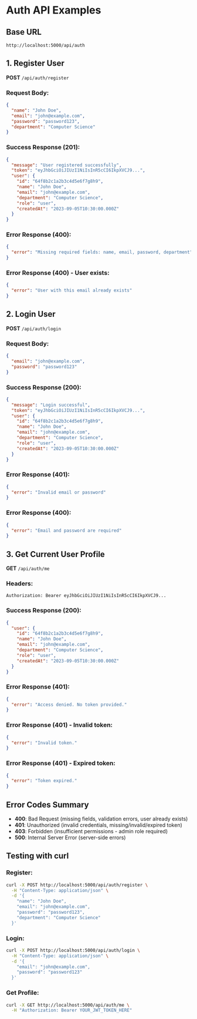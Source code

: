 # Auth API Examples

## Base URL
```
http://localhost:5000/api/auth
```

## 1. Register User
**POST** `/api/auth/register`

### Request Body:
```json
{
  "name": "John Doe",
  "email": "john@example.com",
  "password": "password123",
  "department": "Computer Science"
}
```

### Success Response (201):
```json
{
  "message": "User registered successfully",
  "token": "eyJhbGciOiJIUzI1NiIsInR5cCI6IkpXVCJ9...",
  "user": {
    "id": "64f8b2c1a2b3c4d5e6f7g8h9",
    "name": "John Doe",
    "email": "john@example.com",
    "department": "Computer Science",
    "role": "user",
    "createdAt": "2023-09-05T10:30:00.000Z"
  }
}
```

### Error Response (400):
```json
{
  "error": "Missing required fields: name, email, password, department"
}
```

### Error Response (400) - User exists:
```json
{
  "error": "User with this email already exists"
}
```

## 2. Login User
**POST** `/api/auth/login`

### Request Body:
```json
{
  "email": "john@example.com",
  "password": "password123"
}
```

### Success Response (200):
```json
{
  "message": "Login successful",
  "token": "eyJhbGciOiJIUzI1NiIsInR5cCI6IkpXVCJ9...",
  "user": {
    "id": "64f8b2c1a2b3c4d5e6f7g8h9",
    "name": "John Doe",
    "email": "john@example.com",
    "department": "Computer Science",
    "role": "user",
    "createdAt": "2023-09-05T10:30:00.000Z"
  }
}
```

### Error Response (401):
```json
{
  "error": "Invalid email or password"
}
```

### Error Response (400):
```json
{
  "error": "Email and password are required"
}
```

## 3. Get Current User Profile
**GET** `/api/auth/me`

### Headers:
```
Authorization: Bearer eyJhbGciOiJIUzI1NiIsInR5cCI6IkpXVCJ9...
```

### Success Response (200):
```json
{
  "user": {
    "id": "64f8b2c1a2b3c4d5e6f7g8h9",
    "name": "John Doe",
    "email": "john@example.com",
    "department": "Computer Science",
    "role": "user",
    "createdAt": "2023-09-05T10:30:00.000Z"
  }
}
```

### Error Response (401):
```json
{
  "error": "Access denied. No token provided."
}
```

### Error Response (401) - Invalid token:
```json
{
  "error": "Invalid token."
}
```

### Error Response (401) - Expired token:
```json
{
  "error": "Token expired."
}
```

## Error Codes Summary

- **400**: Bad Request (missing fields, validation errors, user already exists)
- **401**: Unauthorized (invalid credentials, missing/invalid/expired token)
- **403**: Forbidden (insufficient permissions - admin role required)
- **500**: Internal Server Error (server-side errors)

## Testing with curl

### Register:
```bash
curl -X POST http://localhost:5000/api/auth/register \
  -H "Content-Type: application/json" \
  -d '{
    "name": "John Doe",
    "email": "john@example.com", 
    "password": "password123",
    "department": "Computer Science"
  }'
```

### Login:
```bash
curl -X POST http://localhost:5000/api/auth/login \
  -H "Content-Type: application/json" \
  -d '{
    "email": "john@example.com",
    "password": "password123"
  }'
```

### Get Profile:
```bash
curl -X GET http://localhost:5000/api/auth/me \
  -H "Authorization: Bearer YOUR_JWT_TOKEN_HERE"
```
